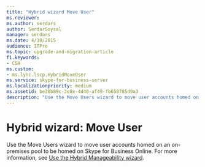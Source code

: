 ```yaml
---
title: "Hybrid wizard Move User"
ms.reviewer: 
ms.author: serdars
author: SerdarSoysal
manager: serdars
ms.date: 4/10/2015
audience: ITPro
ms.topic: upgrade-and-migration-article
f1.keywords:
- CSH
ms.custom:
- ms.lync.lscp.HybridMoveUser
ms.service: skype-for-business-server
ms.localizationpriority: medium
ms.assetid: be38b89c-3e8e-4d40-af49-fb650785d9a3
description: "Use the Move Users wizard to move user accounts homed on an on-premises pool to be homed on Skype for Business Online. For more information, see Use the Hybrid Manageability wizard."
---
```


# Hybrid wizard: Move User

Use the Move Users wizard to move user accounts homed on an on-premises pool to be homed on Skype for Business Online. For more information, see [Use the Hybrid Manageability wizard](https://technet.microsoft.com/library/d777f79b-a740-4aba-a9e2-c91f0315b6f8.aspx).


